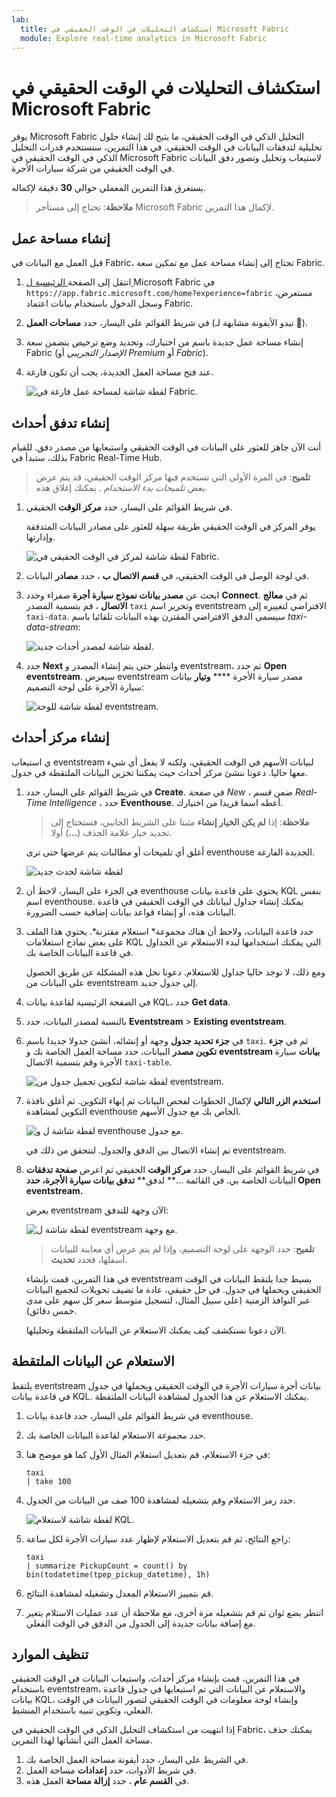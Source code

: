 ```yaml
---
lab:
  title: استكشاف التحليلات في الوقت الحقيقي في Microsoft Fabric
  module: Explore real-time analytics in Microsoft Fabric
---
```


# استكشاف التحليلات في الوقت الحقيقي في Microsoft Fabric

يوفر Microsoft Fabric التحليل الذكي في الوقت الحقيقي، ما يتيح لك إنشاء حلول تحليلية لتدفقات البيانات في الوقت الحقيقي. في هذا التمرين، ستستخدم قدرات التحليل الذكي في الوقت الحقيقي في Microsoft Fabric لاستيعاب وتحليل وتصور دفق البيانات في الوقت الحقيقي من شركة سيارات الأجرة.

يستغرق هذا التمرين المعملي حوالي **30** دقيقة لإكماله.

> **ملاحظة**: تحتاج إلى مستأجر [](https://learn.microsoft.com/fabric/get-started/fabric-trial) Microsoft Fabric لإكمال هذا التمرين.

## إنشاء مساحة عمل

قبل العمل مع البيانات في Fabric، تحتاج إلى إنشاء مساحة عمل مع تمكين سعة Fabric.

1. انتقل إلى الصفحة[ الرئيسية ل ](https://app.fabric.microsoft.com/home?experience=fabric)Microsoft Fabric في `https://app.fabric.microsoft.com/home?experience=fabric` مستعرض، وسجل الدخول باستخدام بيانات اعتماد Fabric.
1. في شريط القوائم على اليسار، حدد **مساحات العمل** (تبدو الأيقونة مشابهة لـ ).
1. إنشاء مساحة عمل جديدة باسم من اختيارك، وتحديد وضع ترخيص يتضمن سعة Fabric (*الإصدار التجريبي* أو *Premium* أو *Fabric*).
1. عند فتح مساحة العمل الجديدة، يجب أن تكون فارغة.

    ![لقطة شاشة لمساحة عمل فارغة في Fabric.](./images/new-workspace.png)

## إنشاء تدفق أحداث

أنت الآن جاهز للعثور على البيانات في الوقت الحقيقي واستيعابها من مصدر دفق. للقيام بذلك، ستبدأ في Fabric Real-Time Hub.

> **تلميح**: في المرة الأولى التي تستخدم فيها مركز الوقت الحقيقي، قد يتم عرض بعض *تلميحات بدء الاستخدام* . يمكنك إغلاق هذه.

1. في شريط القوائم على اليسار، حدد **مركز الوقت** الحقيقي.

    يوفر المركز في الوقت الحقيقي طريقة سهلة للعثور على مصادر البيانات المتدفقة وإدارتها.

    ![لقطة شاشة لمركز في الوقت الحقيقي في Fabric.](./images/real-time-hub.png)

1. في لوحة الوصل في الوقت الحقيقي، في **قسم الاتصال ب** ، حدد **مصادر** البيانات.
1. ابحث عن **مصدر بيانات نموذج سيارة أجرة** صفراء وحدد **Connect**. ثم في **معالج الاتصال** ، قم بتسمية المصدر `taxi` وتحرير اسم eventstream الافتراضي لتغييره إلى `taxi-data`. سيسمى الدفق الافتراضي المقترن بهذه البيانات تلقائيا باسم *taxi-data-stream*:

    ![لقطة شاشة لمصدر أحداث جديد.](./images/name-eventstream.png)

1. حدد **Next** وانتظر حتى يتم إنشاء المصدر و eventstream، ثم حدد **Open eventstream**. سيعرض eventstream مصدر سيارة الأجرة **** **وتيار** بيانات سيارة الأجرة على لوحة التصميم:

   ![لقطة شاشة للوحة eventstream.](./images/new-taxi-stream.png)

## إنشاء مركز أحداث

ي استيعاب eventstream لبيانات الأسهم في الوقت الحقيقي، ولكنه لا يفعل أي شيء معها حاليا. دعونا ننشئ مركز أحداث حيث يمكننا تخزين البيانات الملتقطة في جدول.

1. في شريط القوائم على اليسار، حدد **Create**. في *صفحة New* ، ضمن *قسم Real-Time Intelligence* ، حدد **Eventhouse**. أعطه اسما فريدا من اختيارك.

    >**ملاحظة**: إذا **لم يكن الخيار إنشاء** مثبتا على الشريط الجانبي، فستحتاج إلى تحديد خيار علامة الحذف (**...**) أولا.

    أغلق أي تلميحات أو مطالبات يتم عرضها حتى ترى eventhouse الجديدة الفارغة.

    ![لقطة شاشة لحدث جديد](./images/create-eventhouse.png)

1. في الجزء على اليسار، لاحظ أن eventhouse يحتوي على قاعدة بيانات KQL بنفس اسم eventhouse. يمكنك إنشاء جداول لبياناتك في الوقت الحقيقي في قاعدة البيانات هذه، أو إنشاء قواعد بيانات إضافية حسب الضرورة.
1. حدد قاعدة البيانات، ولاحظ أن هناك مجموعة* استعلام مقترنة*. يحتوي هذا الملف على بعض نماذج استعلامات KQL التي يمكنك استخدامها لبدء الاستعلام عن الجداول في قاعدة البيانات الخاصة بك.

    ومع ذلك، لا توجد حاليا جداول للاستعلام. دعونا نحل هذه المشكلة عن طريق الحصول على البيانات من eventstream إلى جدول جديد.

1. في الصفحة الرئيسية لقاعدة بيانات KQL، حدد **Get data**.
1. بالنسبة لمصدر البيانات، حدد **Eventstream** > **Existing eventstream**.
1. في **جزء تحديد جدول** وجهة أو إنشائه، أنشئ جدولا جديدا باسم `taxi`. ثم في **جزء تكوين مصدر** البيانات، حدد مساحة العمل الخاصة بك و **eventstream بيانات** سيارة الأجرة وقم بتسمية الاتصال `taxi-table`.

   ![لقطة شاشة لتكوين تحميل جدول من eventstream.](./images/configure-destination.png)

1. **استخدم الزر التالي** لإكمال الخطوات لفحص البيانات ثم إنهاء التكوين. ثم أغلق نافذة التكوين لمشاهدة eventhouse الخاص بك مع جدول الأسهم.

   ![لقطة شاشة ل و eventhouse مع جدول.](./images/eventhouse-with-table.png)

    تم إنشاء الاتصال بين الدفق والجدول. لنتحقق من ذلك في eventstream.

1. في شريط القوائم على اليسار، حدد **مركز الوقت** الحقيقي ثم اعرض **صفحة تدفقات** البيانات الخاصة بي. في القائمة ...** لدفق** **تدفق بيانات سيارة الأجرة، حدد **Open eventstream**.**

    يعرض eventstream الآن وجهة للتدفق:

   ![لقطة شاشة ل eventstream مع وجهة.](./images/eventstream-destination.png)

    > **تلميح**: حدد الوجهة على لوحة التصميم، وإذا لم يتم عرض أي معاينة للبيانات أسفلها، فحدد **تحديث**.

    في هذا التمرين، قمت بإنشاء eventstream بسيط جدا يلتقط البيانات في الوقت الحقيقي ويحملها في جدول. في حل حقيقي، عادة ما تضيف تحويلات لتجميع البيانات عبر النوافذ الزمنية (على سبيل المثال، لتسجيل متوسط سعر كل سهم على مدى خمس دقائق).

    الآن دعونا نستكشف كيف يمكنك الاستعلام عن البيانات الملتقطة وتحليلها.

## الاستعلام عن البيانات الملتقطة

يلتقط eventstream بيانات أجرة سيارات الأجرة في الوقت الحقيقي ويحملها في جدول في قاعدة بيانات KQL. يمكنك الاستعلام عن هذا الجدول لمشاهدة البيانات الملتقطة.

1. في شريط القوائم على اليسار، حدد قاعدة بيانات eventhouse.
1. *حدد مجموعة* الاستعلام لقاعدة البيانات الخاصة بك.
1. في جزء الاستعلام، قم بتعديل استعلام المثال الأول كما هو موضح هنا:

    ```kql
    taxi
    | take 100
    ```

1. حدد رمز الاستعلام وقم بتشغيله لمشاهدة 100 صف من البيانات من الجدول.

    ![لقطة شاشة لاستعلام KQL.](./images/kql-stock-query.png)

1. راجع النتائج، ثم قم بتعديل الاستعلام لإظهار عدد سيارات الأجرة لكل ساعة:

    ```kql
    taxi
    | summarize PickupCount = count() by bin(todatetime(tpep_pickup_datetime), 1h)
    ```

1. قم بتمييز الاستعلام المعدل وتشغيله لمشاهدة النتائج.
1. انتظر بضع ثوان ثم قم بتشغيله مرة أخرى، مع ملاحظة أن عدد عمليات الاستلام يتغير مع إضافة بيانات جديدة إلى الجدول من الدفق في الوقت الفعلي.

## تنظيف الموارد

في هذا التمرين، قمت بإنشاء مركز أحداث، واستيعاب البيانات في الوقت الحقيقي باستخدام eventstream، والاستعلام عن البيانات التي تم استيعابها في جدول قاعدة بيانات KQL، وإنشاء لوحة معلومات في الوقت الحقيقي لتصور البيانات في الوقت الفعلي، وتكوين تنبيه باستخدام المنشط.

إذا انتهيت من استكشاف التحليل الذكي في الوقت الحقيقي في Fabric، يمكنك حذف مساحة العمل التي أنشأتها لهذا التمرين.

1. في الشريط على اليسار، حدد أيقونة مساحة العمل الخاصة بك.
2. في شريط الأدوات، حدد **إعدادات** مساحة العمل.
3. في **القسم عام** ، حدد **إزالة مساحة** العمل هذه.
